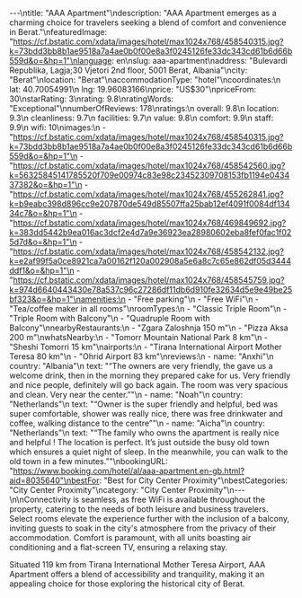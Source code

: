 ---\ntitle: "AAA Apartment"\ndescription: "AAA Apartment emerges as a charming choice for travelers seeking a blend of comfort and convenience in Berat."\nfeaturedImage: "https://cf.bstatic.com/xdata/images/hotel/max1024x768/458540315.jpg?k=73bdd3bb8b1ae9518a7a4ae0b0f00e8a3f0245126fe33dc343cd61b6d66b559d&o=&hp=1"\nlanguage: en\nslug: aaa-apartment\naddress: "Bulevardi Republika, Lagja;30 Vjetori 2nd floor, 5001 Berat, Albania"\ncity: "Berat"\nlocation: "Berat"\naccommodationType: "hotel"\ncoordinates:\n  lat: 40.70054991\n  lng: 19.96083166\nprice: "US$30"\npriceFrom: 30\nstarRating: 3\nrating: 9.8\nratingWords: "Exceptional"\nnumberOfReviews: 178\nratings:\n  overall: 9.8\n  location: 9.3\n  cleanliness: 9.7\n  facilities: 9.7\n  value: 9.8\n  comfort: 9.9\n  staff: 9.9\n  wifi: 10\nimages:\n  - "https://cf.bstatic.com/xdata/images/hotel/max1024x768/458540315.jpg?k=73bdd3bb8b1ae9518a7a4ae0b0f00e8a3f0245126fe33dc343cd61b6d66b559d&o=&hp=1"\n  - "https://cf.bstatic.com/xdata/images/hotel/max1024x768/458542560.jpg?k=56325845141785520f709e00974c83e98c23452309708153fb1194e043437382&o=&hp=1"\n  - "https://cf.bstatic.com/xdata/images/hotel/max1024x768/455262841.jpg?k=b9eabc398d896cc9e207870de549d85507ffa25bab12ef4091f0084df13434c7&o=&hp=1"\n  - "https://cf.bstatic.com/xdata/images/hotel/max1024x768/469849692.jpg?k=383dd5442b9ea016ac3dcf2e4d7a9e36923ea28980602eba8fef0fac1f025d7d&o=&hp=1"\n  - "https://cf.bstatic.com/xdata/images/hotel/max1024x768/458542132.jpg?k=e2af99f5a0ce8921ca7a00162f120a002908a5e6a8c7c65e862df05d3444ddf1&o=&hp=1"\n  - "https://cf.bstatic.com/xdata/images/hotel/max1024x768/458545759.jpg?k=974d6640443430e78a537c96c27286df11db6d910fe32634d5e9e49be25bf323&o=&hp=1"\namenities:\n  - "Free parking"\n  - "Free WiFi"\n  - "Tea/coffee maker in all rooms"\nroomTypes:\n  - "Classic Triple Room"\n  - "Triple Room with Balcony"\n  - "Quadruple Room with Balcony"\nnearbyRestaurants:\n  - "Zgara Zaloshnja 150 m"\n  - "Pizza Aksa 200 m"\nwhatsNearby:\n  - "Tomorr Mountain National Park 8 km"\n  - "Sheshi Tomorri 15 km"\nairports:\n  - "Tirana International Airport Mother Teresa 80 km"\n  - "Ohrid Airport 83 km"\nreviews:\n  - name: "Anxhi"\n    country: "Albania"\n    text: "“The owners are very friendly, the gave us a welcome drink, then in the morning they prepared cake for us. Very friendly and nice people, definitely will go back again. The room was very spacious and clean. Very near the center.”"\n  - name: "Noah"\n    country: "Netherlands"\n    text: "“Owner is the super friendly and helpful, bed was super comfortable, shower was really nice, there was free drinkwater and coffee, walking distance to the centre”"\n  - name: "Aicha"\n    country: "Netherlands"\n    text: "“The family who owns the apartment is really nice and helpful ! The location is perfect. It’s just outside the busy old town which ensures a quiet night of sleep. In the meanwhile, you can walk to the old town in a few minutes.”"\nbookingURL: "https://www.booking.com/hotel/al/aaa-apartment.en-gb.html?aid=8035640"\nbestFor: "Best for City Center Proximity"\nbestCategories: "City Center Proximity"\ncategory: "City Center Proximity"\n---\n\nConnectivity is seamless, as free WiFi is available throughout the property, catering to the needs of both leisure and business travelers. Select rooms elevate the experience further with the inclusion of a balcony, inviting guests to soak in the city's atmosphere from the privacy of their accommodation. Comfort is paramount, with all units boasting air conditioning and a flat-screen TV, ensuring a relaxing stay.

Situated 119 km from Tirana International Mother Teresa Airport, AAA Apartment offers a blend of accessibility and tranquility, making it an appealing choice for those exploring the historical city of Berat.